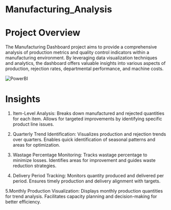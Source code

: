 
# Manufacturing_Analysis

# Project Overview
The Manufacturing Dashboard project aims to provide a comprehensive analysis of production metrics and quality control indicators within a manufacturing environment. By leveraging data visualization techniques and analytics, the dashboard offers valuable insights into various aspects of production, rejection rates, departmental performance, and machine costs.


![PowerBI](https://github.com/PalakhJain/Manufacturing_Analysis/assets/170703966/d13e34be-3819-45d7-bb1b-97a9bc71709b)


# Insights
1. Item-Level Analysis:
Breaks down manufactured and rejected quantities for each item.
Allows for targeted improvements by identifying specific product line issues.

2. Quarterly Trend Identification:
Visualizes production and rejection trends over quarters.
Enables quick identification of seasonal patterns and areas for optimization.

3. Wastage Percentage Monitoring:
Tracks wastage percentage to minimize losses.
Identifies areas for improvement and guides waste reduction strategies.

4. Delivery Period Tracking:
Monitors quantity produced and delivered per period.
Ensures timely production and delivery alignment with targets.

5.Monthly Production Visualization:
Displays monthly production quantities for trend analysis.
Facilitates capacity planning and decision-making for better efficiency.




